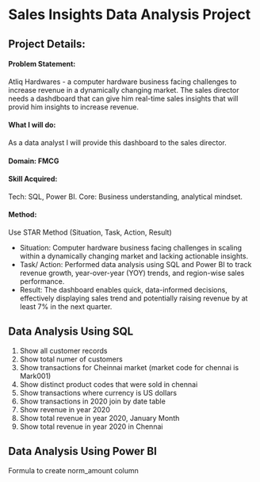 # Sales Insights Data Analysis Project

## Project Details:
#### Problem Statement:
Atliq Hardwares - a computer hardware business facing challenges to increase revenue in a dynamically changing market. The sales director needs a dashdboard that can give him real-time sales insights that will provid him insights to increase revenue.

#### What I will do:
As a data analyst I will provide this dashboard to the sales director.

#### Domain: FMCG

#### Skill Acquired: 
Tech: SQL, Power BI.
Core: Business understanding, analytical mindset.
#### Method: 
Use STAR Method (Situation, Task, Action, Result)
- Situation: Computer hardware business facing challenges in scaling within a dynamically changing market and lacking actionable insights.
- Task/ Action: Performed data analysis using SQL and Power BI to track revenue growth, year-over-year (YOY) trends, and region-wise sales performance.
- Result: The dashboard enables quick, data-informed decisions, effectively displaying sales trend and potentially raising revenue by at least 7% in the next quarter.
  
## Data Analysis Using SQL
1. Show all customer records
2. Show total numer of customers
3. Show transactions for Cheinnai market (market code for chennai is Mark001)
4. Show distinct product codes that were sold in chennai
5. Show transactions where currency is US dollars
6. Show transactions in 2020 join by date table
7. Show revenue in year 2020
8. Show total revenue in year 2020, January Month
9. Show total revenue in year 2020 in Chennai
    
## Data Analysis Using Power BI
Formula to create norm_amount column
